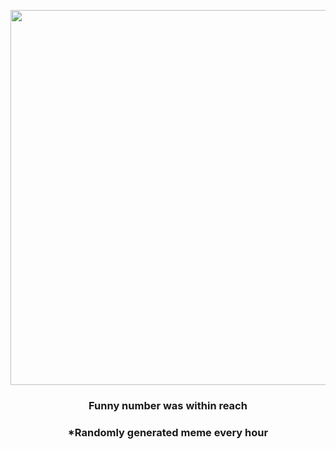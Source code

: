 <p align="center">
        <img src="https://i.redd.it/irw0unzukvm81.jpg" width="600" height="600">
        </p>
        <h3 align="center">Funny number was within reach</h3>
        <h3 align="center">*Randomly generated meme every hour</h3>
    